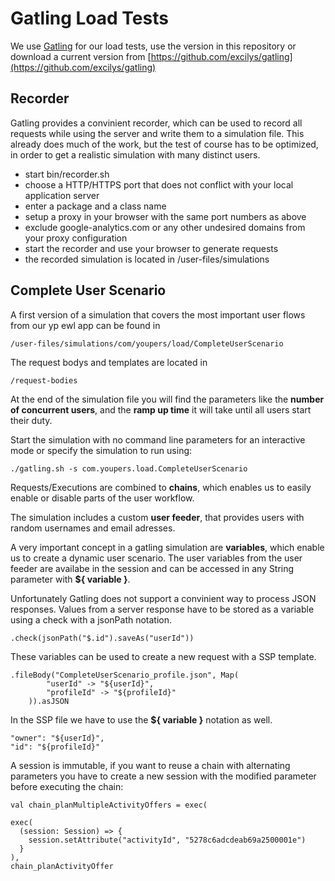 # Gatling Load Tests

We use [Gatling](http://gatling-tool.org/) for our load tests, use the version in this repository or download a current version from [https://github.com/excilys/gatling](https://github.com/excilys/gatling)

## Recorder

Gatling provides a convinient recorder, which can be used to record all requests while using the server and write them to a simulation file. This already does much of the work, but the test of course has to be optimized, in order to get a realistic simulation with many distinct users.

-  start bin/recorder.sh
-  choose a HTTP/HTTPS port that does not conflict with your local application server
-  enter a package and a class name
-  setup a proxy in your browser with the same port numbers as above
-  exclude google-analytics.com or any other undesired domains from your proxy configuration
-  start the recorder and use your browser to generate requests
-  the recorded simulation is located in /user-files/simulations 

## Complete User Scenario

A first version of a simulation that covers the most important user flows from our yp ewl app can be found in

	/user-files/simulations/com/youpers/load/CompleteUserScenario
	
The request bodys and templates are located in 

	/request-bodies
	
At the end of the simulation file you will find the parameters like the **number of concurrent users**, and the **ramp up time** it will take until all users start their duty.

Start the simulation with no command line parameters for an interactive mode or specify the simulation to run using:

	./gatling.sh -s com.youpers.load.CompleteUserScenario

Requests/Executions are combined to **chains**, which enables us to easily enable or disable parts of the user workflow.

The simulation includes a custom **user feeder**, that provides users with random usernames and email adresses.

A very important concept in a gatling simulation are **variables**, which enable us to create a dynamic user scenario. The user variables from the user feeder are availabe in the session and can be accessed in any String parameter with **${ variable }**.

Unfortunately Gatling does not support a convinient way to process JSON responses. Values from a server response have to be stored as a variable using a check with a jsonPath notation.

	.check(jsonPath("$.id").saveAs("userId"))
	
These variables can be used to create a new request with a SSP template.

	.fileBody("CompleteUserScenario_profile.json", Map(
            "userId" -> "${userId}",
            "profileId" -> "${profileId}"
        )).asJSON
        
In the SSP file we have to use the **${ variable }** notation as well.

	"owner": "${userId}",
    "id": "${profileId}"
    
A session is immutable, if you want to reuse a chain with alternating parameters you have to create a new session with the modified parameter before executing the chain:

	val chain_planMultipleActivityOffers = exec(

    exec(
      (session: Session) => {
        session.setAttribute("activityId", "5278c6adcdeab69a2500001e")
      }
    ),
    chain_planActivityOffer
